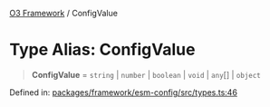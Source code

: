 [O3 Framework](../API.md) / ConfigValue

# Type Alias: ConfigValue

> **ConfigValue** = `string` \| `number` \| `boolean` \| `void` \| `any`[] \| `object`

Defined in: [packages/framework/esm-config/src/types.ts:46](https://github.com/openmrs/openmrs-esm-core/blob/85cde3ce59cd3d29230c98040a3f53525e808725/packages/framework/esm-config/src/types.ts#L46)
